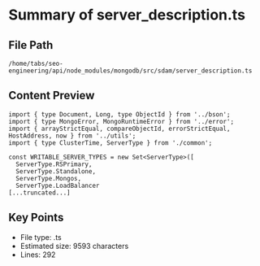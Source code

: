 # Summary of server_description.ts
  
## File Path
`/home/tabs/seo-engineering/api/node_modules/mongodb/src/sdam/server_description.ts`

## Content Preview
```
import { type Document, Long, type ObjectId } from '../bson';
import { type MongoError, MongoRuntimeError } from '../error';
import { arrayStrictEqual, compareObjectId, errorStrictEqual, HostAddress, now } from '../utils';
import { type ClusterTime, ServerType } from './common';

const WRITABLE_SERVER_TYPES = new Set<ServerType>([
  ServerType.RSPrimary,
  ServerType.Standalone,
  ServerType.Mongos,
  ServerType.LoadBalancer
[...truncated...]
```

## Key Points
- File type: .ts
- Estimated size: 9593 characters
- Lines: 292
